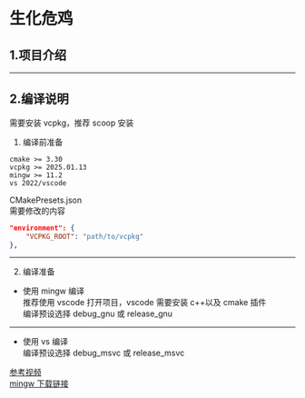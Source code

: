 # 生化危鸡

## 1.项目介绍

---

## 2.编译说明

需要安装 vcpkg，推荐 scoop 安装

1. 编译前准备

```
cmake >= 3.30
vcpkg >= 2025.01.13
mingw >= 11.2
vs 2022/vscode
```

CMakePresets.json <br>
需要修改的内容

```json
"environment": {
    "VCPKG_ROOT": "path/to/vcpkg"
},
```

---

2. 编译准备
-   使用 mingw 编译 <br>
    推荐使用 vscode 打开项目，vscode 需要安装 c++以及 cmake 插件 <br>
    编译预设选择 debug_gnu 或 release_gnu <br>
---
-   使用 vs 编译<br>
    编译预设选择 debug_msvc 或 release_msvc <br>

[参考视频](https://www.bilibili.com/video/BV1wWCJY3EEJ) <br>
[mingw 下载链接](https://github.com/niXman/mingw-builds-binaries/releases)

